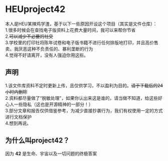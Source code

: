 # HEUproject42
本人是HEU某辣鸡学渣，基于以下一些原因开设这个项目（其实是文件仓库）：<br>
1.很多时候会在查找电子版资料上花费大量时间，我可以来帮你节省<br>
2.~~可以减少不必要的社交~~<br>
3.学校里的打印社将陈年试卷和电子版书籍不进行任何排版地打印，并且高价售卖。我厌恶这种不负责任的、暴利垄断的行为<br>
4.觉得不好请离开，没有人强迫你用这些。<br>
## 声明<br>
1.该文件库资料不定时更新上传，且仅供学习，不以盈利为目的。~~请于下载后的24小时内删除~~<br>
2.资料都尽量做了“脱敏处理”，如果你认出来这是谁的，请当做不知道，给这些好心人一些隐私（这也是开源精神的一部分！）<br>
3.部分文章和报告仅供借鉴参考，为减少直接抄袭行为，我们有权使用一定的方式进行文档保护<br>
4.想到再说。
## 为什么叫project42？
因为 **42** 是生命、宇宙以及一切问题的终极答案
